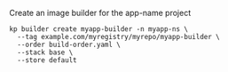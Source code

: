 Create an image builder for the app-name project

```
kp builder create myapp-builder -n myapp-ns \
  --tag example.com/myregistry/myrepo/myapp-builder \
  --order build-order.yaml \
  --stack base \
  --store default
```
